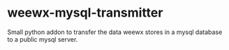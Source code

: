 # weewx-mysql-transmitter
Small python addon to transfer the data weewx stores in a mysql database to a public mysql server.
